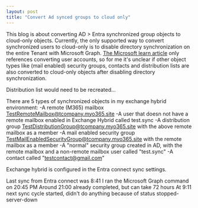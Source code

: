 ```yaml
---
layout: post
title: "Convert Ad synced groups to cloud only"
---
```


This blog is about converting AD > Entra synchronized group objects to cloud-only objects. Currently, the only supported way to convert synchronized users to cloud-only is to disable directory synchronization on the entire Tenant with Microsoft Graph. [The Microsoft learn article](https://learn.microsoft.com/en-us/microsoft-365/enterprise/turn-off-directory-synchronization?view=o365-worldwide) only references converting user accounts, so for me it's unclear if other object types like (mail enabled) security groups, contacts and distribution lists are also converted to cloud-only objects after disabling directory synchronization. 

Distribution list would need to be recreated... 

There are 5 types of synchronized objects in my exchange hybrid environment:
-A remote (M365) mailbox TestRemoteMailbox@tcompany.myo365.site 
-A user that doesn not have a remote mailbox enabled in Exchange Hybrid called test.sync
-A distribution group TestDistributionGroup@tcompany.myo365.site with the above remote mailbox as a member
-A mail enabled security group TestMailEnabledSecurityGroup@tcompany.myo365.site with the remote mailbox as a member
-A "normal" security group created in AD, with the remote mailbox and a non-remote mailbox user called "test.sync"
-A contact called "testcontact@gmail.com"

Exchange hybrid is configured in the Entra connect sync settings.

Last sync from Entra connect was 8:41
I ran the Microsoft Graph command on 20:45 PM
Around 21:00 already completed, but can take 72 hours
At 9:11 next sync cycle started, didn't do anything because of status stopped-server-down




